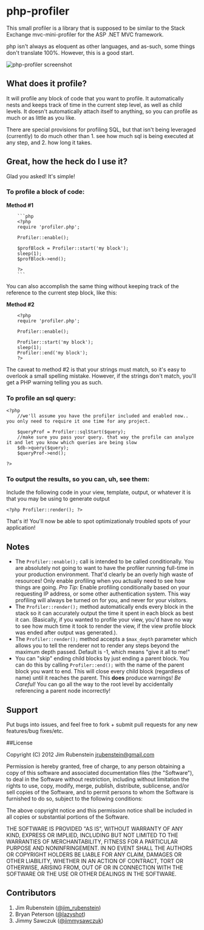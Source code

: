 # php-profiler

This small profiler is a library that is supposed to be similar to the Stack Exchange mvc-mini-profiler for the ASP .NET MVC framework.

php isn't always as eloquent as other languages, and as-such, some things don't translate 100%.  However, this is a good start.

![php-profiler screenshot](http://jimrubenstein.github.com/php-profiler/img/php-profiler-ss.png)

## What does it profile?

It will profile any block of code that you want to profile.  It automatically nests and keeps track of time in the current step level, as well as child levels.  It doesn't automatically attach itself to anything, so you can profile as much or as little as you like.

There are special provisions for profiling SQL, but that isn't being leveraged (currently) to do much other than 1. see how much sql is being executed at any step, and 2. how long it takes.

## Great, how the heck do I use it?

Glad you asked! It's simple!

### To profile a block of code:

**Method #1**

		```php
		<?php
 		require 'profiler.php';
 
		Profiler::enable();
 		
 		$profBlock = Profiler::start('my block');
 		sleep(1);
 		$profBlock->end();
 		
	 	?>
		```
		
You can also accomplish the same thing without keeping track of the reference to the current step block, like this:

**Method #2**
 
	 	<?php
 		require 'profiler.php';
 	
 		Profiler::enable();
 		
 		Profiler::start('my block');
 		sleep(1);
 		Profiler::end('my block');
	 	?>
	
 The caveat to method #2 is that your strings must match, so it's easy to overlook a small spelling mistake.  However, if the strings don't match, you'll get a PHP warning telling you as such.

### To profile an sql query:

	<?php
		//we'll assume you have the profiler included and enabled now.. you only need to require it one time for any project.
		
		$queryProf = Profiler::sqlStart($query);
		//make sure you pass your query. that way the profile can analyze it and let you know which queries are being slow
		$db->query($query);
		$queryProf->end();
		
	?>
	
### To output the results, so you can, uh, see them:

Include the following code in your view, template, output, or whatever it is that you may be using to generate output

	<?php Profiler::render(); ?>
	
That's it!  You'll now be able to spot optimizationaly troubled spots of your application!

## Notes

- The `Profiler::enable();` call is intended to be called conditionally.  You are absolutely not going to want to have the profiler running full-time in your production environment.  That'd clearly be an overly high waste of resources!  Only enable profiling when you actually need to see how things are going.  *Pro Tip:* Enable profiling conditionally based on your requesting IP address, or some other authentication system.  This way profiling will always be turned on for you, and never for your visitors.
- The `Profiler::render();` method automatically ends every block in the stack so it can accurately output the time it spent in each block as best it can.  (Basically, if you wanted to profile your view, you'd have no way to see how much time it took to render the view, if the view profile block was ended after output was generated.).
- The `Profiler::render();` method accepts a `$max_depth` parameter which allows you to tell the renderer not to render any steps beyond the maximum depth passed.  Default is -1, which means "give it all to me!"
- You can "skip" ending child blocks by just ending a parent block.  You can do this by calling `Profiler::end();` with the name of the parent block you want to end.  This will close every child block (regardless of name) until it reaches the parent.  This **does** produce warnings!  *Be Careful!* You can go all the way to the root level by accidentally referencing a parent node incorrectly!

## Support

Put bugs into issues, and feel free to fork + submit pull requests for any new features/bug fixes/etc.

##License

Copyright (C) 2012 Jim Rubenstein <jrubenstein@gmail.com>

Permission is hereby granted, free of charge, to any person obtaining a copy of
this software and associated documentation files (the "Software"), to deal in
the Software without restriction, including without limitation the rights to
use, copy, modify, merge, publish, distribute, sublicense, and/or sell copies
of the Software, and to permit persons to whom the Software is furnished to do
so, subject to the following conditions:

The above copyright notice and this permission notice shall be included in all
copies or substantial portions of the Software.

THE SOFTWARE IS PROVIDED "AS IS", WITHOUT WARRANTY OF ANY KIND, EXPRESS OR
IMPLIED, INCLUDING BUT NOT LIMITED TO THE WARRANTIES OF MERCHANTABILITY,
FITNESS FOR A PARTICULAR PURPOSE AND NONINFRINGEMENT. IN NO EVENT SHALL THE
AUTHORS OR COPYRIGHT HOLDERS BE LIABLE FOR ANY CLAIM, DAMAGES OR OTHER
LIABILITY, WHETHER IN AN ACTION OF CONTRACT, TORT OR OTHERWISE, ARISING FROM,
OUT OF OR IN CONNECTION WITH THE SOFTWARE OR THE USE OR OTHER DEALINGS IN THE
SOFTWARE.

## Contributors

1. Jim Rubenstein ([@jim_rubenstein](http://twitter.com/jim_rubenstein))
2. Bryan Peterson ([@lazyshot](http://twitter.com/lazyshot))
3. Jimmy Sawczuk ([@jimmysawczuk](http://twitter.com/jimmysawczuk))